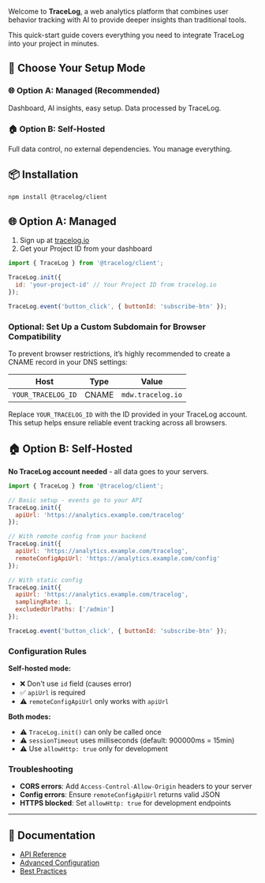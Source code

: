 Welcome to **TraceLog**, a web analytics platform that combines user behavior tracking with AI to provide deeper insights than traditional tools.

This quick-start guide covers everything you need to integrate TraceLog into your project in minutes.

## 🔀 Choose Your Setup Mode

### 🌐 **Option A: Managed** (Recommended)
Dashboard, AI insights, easy setup. Data processed by TraceLog.

### 🏠 **Option B: Self-Hosted**
Full data control, no external dependencies. You manage everything.

## 📦 Installation

```bash
npm install @tracelog/client
```

## 🌐 Option A: Managed

1. Sign up at [tracelog.io](https://tracelog.io)
2. Get your Project ID from your dashboard

```javascript
import { TraceLog } from '@tracelog/client';

TraceLog.init({
  id: 'your-project-id' // Your Project ID from tracelog.io
});

TraceLog.event('button_click', { buttonId: 'subscribe-btn' });
```

### Optional: Set Up a Custom Subdomain for Browser Compatibility

To prevent browser restrictions, it’s highly recommended to create a CNAME record in your DNS settings:

| Host               | Type  | Value             |
| ------------------ | ----- | ----------------- |
| `YOUR_TRACELOG_ID` | CNAME | `mdw.tracelog.io` |

Replace `YOUR_TRACELOG_ID` with the ID provided in your TraceLog account. This setup helps ensure reliable event tracking across all browsers.

## 🏠 Option B: Self-Hosted

**No TraceLog account needed** - all data goes to your servers.

```javascript
import { TraceLog } from '@tracelog/client';

// Basic setup - events go to your API
TraceLog.init({
  apiUrl: 'https://analytics.example.com/tracelog'
});

// With remote config from your backend
TraceLog.init({
  apiUrl: 'https://analytics.example.com/tracelog',
  remoteConfigApiUrl: 'https://analytics.example.com/config'
});

// With static config
TraceLog.init({
  apiUrl: 'https://analytics.example.com/tracelog',
  samplingRate: 1,
  excludedUrlPaths: ['/admin']
});

TraceLog.event('button_click', { buttonId: 'subscribe-btn' });
```

### Configuration Rules

**Self-hosted mode:**
- ❌ Don't use `id` field (causes error)
- ✅ `apiUrl` is required
- ⚠️ `remoteConfigApiUrl` only works with `apiUrl`

**Both modes:**
- ⚠️ `TraceLog.init()` can only be called once
- ⚠️ `sessionTimeout` uses milliseconds (default: 900000ms = 15min)
- ⚠️ Use `allowHttp: true` only for development

### Troubleshooting
- **CORS errors**: Add `Access-Control-Allow-Origin` headers to your server
- **Config errors**: Ensure `remoteConfigApiUrl` returns valid JSON  
- **HTTPS blocked**: Set `allowHttp: true` for development endpoints

---

## 📖 Documentation

* [API Reference](https://www.tracelog.io/docs?guide=api)
* [Advanced Configuration](https://www.tracelog.io/docs?guide=advanced-configuration)  
* [Best Practices](https://www.tracelog.io/docs?guide=best-practices)

